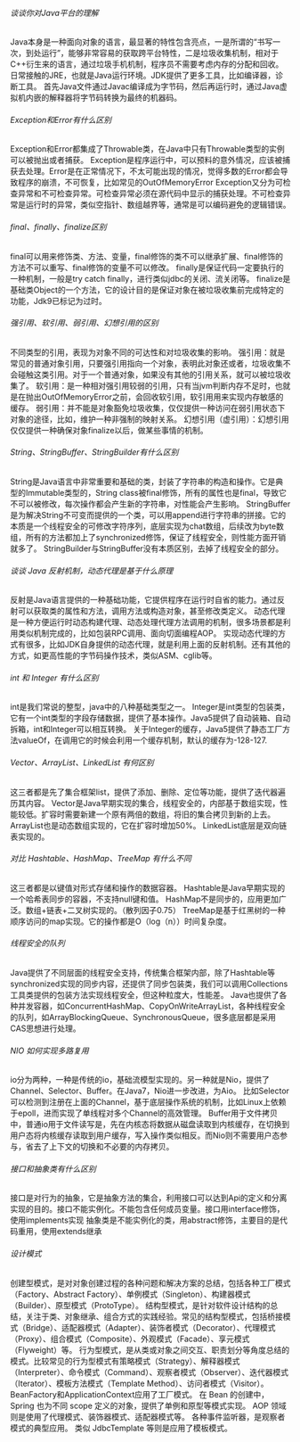 ###### 谈谈你对Java平台的理解
Java本身是一种面向对象的语言，最显著的特性包含亮点，一是所谓的“书写一次，到处运行”，能够非常容易的获取跨平台特性，二是垃圾收集机制，相对于C++衍生来的语言，通过垃圾手机机制，程序员不需要考虑内存的分配和回收。
日常接触的JRE，也就是Java运行环境。JDK提供了更多工具，比如编译器，诊断工具。
首先Java文件通过Javac编译成为字节码，然后再运行时，通过Java虚拟机内嵌的解释器将字节码转换为最终的机器码。
###### Exception和Error有什么区别
Exception和Error都集成了Throwable类，在Java中只有Throwable类型的实例可以被抛出或者捕获。
Exception是程序运行中，可以预料的意外情况，应该被捕获去处理。Error是在正常情况下，不太可能出现的情况，觉得多数的Error都会导致程序的崩溃，不可恢复，比如常见的OutOfMemoryError
Exception又分为可检查异常和不可检查异常。可检查异常必须在源代码中显示的捕获处理。不可检查异常是运行时的异常，类似空指针、数组越界等，通常是可以编码避免的逻辑错误。
###### final、finally、finalize区别
final可以用来修饰类、方法、变量，final修饰的类不可以继承扩展、final修饰的方法不可以重写、final修饰的变量不可以修改。
finally是保证代码一定要执行的一种机制，一般是try catch finally，进行类似jdbc的关闭、流关闭等。
finalize是基础类Object的一个方法，它的设计目的是保证对象在被垃圾收集前完成特定的功能，Jdk9已标记为过时。
###### 强引用、软引用、弱引用、幻想引用的区别
不同类型的引用，表现为对象不同的可达性和对垃圾收集的影响。
强引用：就是常见的普通对象引用，只要强引用指向一个对象，表明此对象还或者，垃圾收集不会碰触这类引用。对于一个普通对象，如果没有其他的引用关系，就可以被垃圾收集了。
软引用：是一种相对强引用较弱的引用，只有当jvm判断内存不足时，也就是在抛出OutOfMemoryError之前，会回收软引用，软引用用来实现内存敏感的缓存。
弱引用：并不能是对象豁免垃圾收集，仅仅提供一种访问在弱引用状态下对象的途径，比如，维护一种非强制的映射关系。
幻想引用（虚引用）：幻想引用仅仅提供一种确保对象finalize以后，做某些事情的机制。
###### String、StringBuffer、StringBuilder有什么区别
String是Java语言中非常重要和基础的类，封装了字符串的构造和操作。它是典型的Immutable类型的，String class被final修饰，所有的属性也是final，导致它不可以被修改，每次操作都会产生新的字符串，对性能会产生影响。
StringBuffer是为解决String不可变而提供的一个类，可以用append进行字符串的拼接。它的本质是一个线程安全的可修改字符序列，底层实现为chat数组，后续改为byte数组，所有的方法都加上了synchronized修饰，保证了线程安全，则性能方面开销就多了。
StringBuilder与StringBuffer没有本质区别，去掉了线程安全的部分。
###### 谈谈 Java 反射机制，动态代理是基于什么原理
反射是Java语言提供的一种基础功能，它提供程序在运行时自省的能力。通过反射可以获取类的属性和方法，调用方法或构造对象，甚至修改类定义。
动态代理是一种方便运行时动态构建代理、动态处理代理方法调用的机制，很多场景都是利用类似机制完成的，比如包装RPC调用、面向切面编程AOP。
实现动态代理的方式有很多，比如JDK自身提供的动态代理，就是利用上面的反射机制。还有其他的方式，如更高性能的字节码操作技术，类似ASM、cglib等。
###### int 和 Integer 有什么区别
int是我们常说的整型，java中的八种基础类型之一。
Integer是int类型的包装类，它有一个int类型的字段存储数据，提供了基本操作。Java5提供了自动装箱、自动拆箱，int和Integer可以相互转换。
关于Integer的缓存，Java5提供了静态工厂方法valueOf，在调用它的时候会利用一个缓存机制，默认的缓存为-128-127.
###### Vector、ArrayList、LinkedList 有何区别
这三者都是先了集合框架list，提供了添加、删除、定位等功能，提供了迭代器遍历其内容。
Vector是Java早期实现的集合，线程安全的，内部基于数组实现，性能较低。扩容时需要新建一个原有两倍的数组，将旧的集合拷贝到新的上去。
ArrayList也是动态数组实现的，它在扩容时增加50%。
LinkedList底层是双向链表实现的。
###### 对比 Hashtable、HashMap、TreeMap 有什么不同
这三者都是以键值对形式存储和操作的数据容器。
Hashtable是Java早期实现的一个哈希表同步的容器，不支持null键和值。
HashMap不是同步的，应用更加广泛。数组+链表+二叉树实现的。（散列因子0.75）
TreeMap是基于红黑树的一种顺序访问的map实现。它的操作都是O（log（n））时间复杂度。
###### 线程安全的队列
Java提供了不同层面的线程安全支持，传统集合框架内部，除了Hashtable等synchronized实现的同步内容，还提供了同步包装类，我们可以调用Collections工具类提供的包装方法实现线程安全，但这种粒度大，性能差。
Java也提供了各种并发容器，如ConcurrentHashMap、CopyOnWriteArrayList，各种线程安全的队列，如ArrayBlockingQueue、SynchronousQueue，很多底层都是采用CAS思想进行处理。
###### NIO 如何实现多路复用
io分为两种，一种是传统的io，基础流模型实现的。另一种就是Nio，提供了Channel、Selector、Buffer。在Java7，Nio进一步改进，为Aio。
比如Selector可以检测到注册在上面的Channel，基于底层操作系统的机制，比如Linux上依赖于epoll，进而实现了单线程对多个Channel的高效管理。
Buffer用于文件拷贝中，普通io用于文件读写是，先在内核态将数据从磁盘读取到内核缓存，在切换到用户态将内核缓存读取到用户缓存，写入操作类似相反。而Nio则不需要用户态参与，省去了上下文的切换和不必要的内存拷贝。
###### 接口和抽象类有什么区别
接口是对行为的抽象，它是抽象方法的集合，利用接口可以达到Api的定义和分离实现的目的。接口不能实例化。不能包含任何成员变量。接口用interface修饰，使用implements实现
抽象类是不能实例化的类，用abstract修饰，主要目的是代码重用，使用extends继承
###### 设计模式
创建型模式，是对对象创建过程的各种问题和解决方案的总结，包括各种工厂模式（Factory、Abstract Factory）、单例模式（Singleton）、构建器模式（Builder）、原型模式（ProtoType）。
结构型模式，是针对软件设计结构的总结，关注于类、对象继承、组合方式的实践经验。常见的结构型模式，包括桥接模式（Bridge）、适配器模式（Adapter）、装饰者模式（Decorator）、代理模式（Proxy）、组合模式（Composite）、外观模式（Facade）、享元模式（Flyweight）等。
行为型模式，是从类或对象之间交互、职责划分等角度总结的模式。比较常见的行为型模式有策略模式（Strategy）、解释器模式（Interpreter）、命令模式（Command）、观察者模式（Observer）、迭代器模式（Iterator）、模板方法模式（Template Method）、访问者模式（Visitor）。
BeanFactory和ApplicationContext应用了工厂模式。
在 Bean 的创建中，Spring 也为不同 scope 定义的对象，提供了单例和原型等模式实现。
AOP 领域则是使用了代理模式、装饰器模式、适配器模式等。
各种事件监听器，是观察者模式的典型应用。
类似 JdbcTemplate 等则是应用了模板模式。